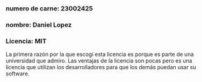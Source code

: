 ### numero de carne: 23002425
### nombre: Daniel Lopez
### Licencia: MIT
La primera razón por la que escogí esta licencia es porque es parte de una universidad que admiro. Las ventajas de la licencia son pocas pero es una licencia que utilizan los desarrolladores para que los demás puedan usar su software. 